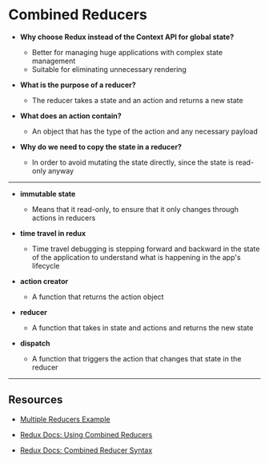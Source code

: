 # Combined Reducers

- **Why choose Redux instead of the Context API for global state?**
  - Better for managing huge applications with complex state management
  - Suitable for eliminating unnecessary rendering 

- **What is the purpose of a reducer?**
  - The reducer takes a state and an action and returns a new state

- **What does an action contain?**
  - An object that has the type of the action and any necessary payload

- **Why do we need to copy the state in a reducer?**
  - In order to avoid mutating the state directly, since the state is read-only anyway



---

- **immutable state**
  - Means that it read-only, to ensure that it only changes through actions in reducers

- **time travel in redux**
  - Time travel debugging is stepping forward and backward in the state of the application to understand what is happening in the app's lifecycle

- **action creator**
  - A function that returns the action object

- **reducer**
  - A function that takes in state and actions and returns the new state

- **dispatch**
  - A function that triggers the action that changes that state in the reducer

  

---

## Resources

- [Multiple Reducers Example](https://www.youtube.com/watch?v=gBER4Or86hE)

- [Redux Docs: Using Combined Reducers](https://redux.js.org/recipes/structuring-reducers/using-combinereducers/)

- [Redux Docs: Combined Reducer Syntax](https://redux.js.org/api/combinereducers/)

  